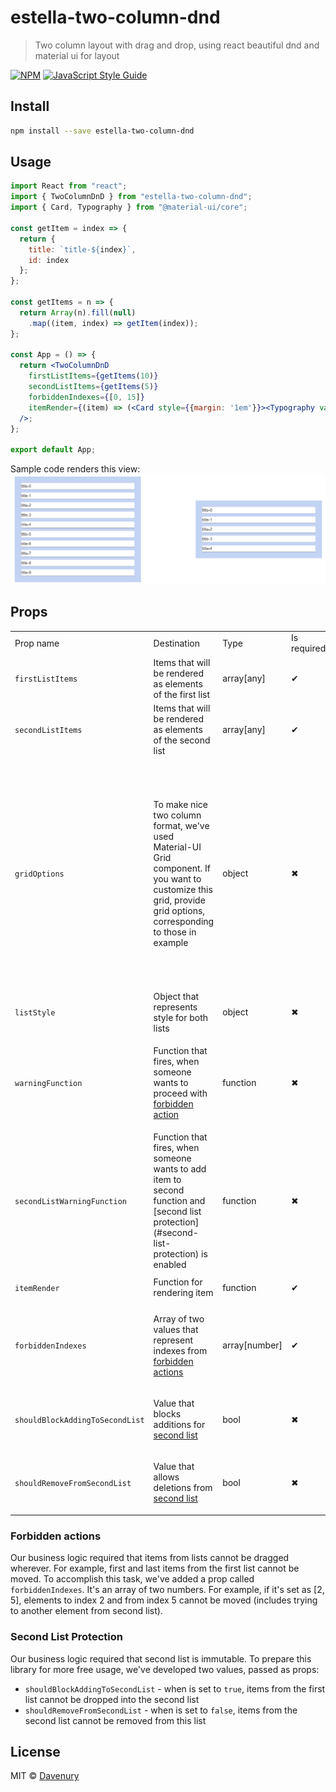 # estella-two-column-dnd

> Two column layout with drag and drop, using react beautiful dnd and material ui for layout

[![NPM](https://img.shields.io/npm/v/estella-two-column-dnd.svg)](https://www.npmjs.com/package/estella-two-column-dnd) [![JavaScript Style Guide](https://img.shields.io/badge/code_style-standard-brightgreen.svg)](https://standardjs.com)

## Install

```bash
npm install --save estella-two-column-dnd
```

## Usage
```jsx
import React from "react";
import { TwoColumnDnD } from "estella-two-column-dnd";
import { Card, Typography } from "@material-ui/core";

const getItem = index => {
  return {
    title: `title-${index}`,
    id: index
  };
};

const getItems = n => {
  return Array(n).fill(null)
    .map((item, index) => getItem(index));
};

const App = () => {
  return <TwoColumnDnD
    firstListItems={getItems(10)}
    secondListItems={getItems(5)}
    forbiddenIndexes={[0, 15]}
    itemRender={(item) => (<Card style={{margin: '1em'}}><Typography variant="h6">{item.title}</Typography></Card>)}
  />;
};

export default App;
```

Sample code renders this view:
![sample view](sample.png)

## Props

<table>
<tr>
<td>Prop name</td> <td>Destination</td> <td>Type</td>  <td>Is required</td> <td>Default</td>
</tr>

<tr>
  <td>

`firstListItems`

</td> <td>Items that will be rendered as elements of the first list</td> <td>array[any]</td> <td>✔</td> <td>none</td>
</tr>

<tr>
  <td>

`secondListItems`

</td> <td>Items that will be rendered as elements of the second list</td> <td>array[any]</td> <td>✔</td> <td>none</td>
</tr>

<tr>
  <td>

`gridOptions`

</td> <td>To make nice two column format, we've used Material-UI Grid component. If you want to customize this grid, provide grid options, corresponding to those in example</td> <td>object</td> <td>✖</td>
  <td>

```json
    gridOptions: {
    firstList: {
      xs: 6,
      sm: 6,
      md: 5,
      lg: 5
    },
    break: {
      xs: false,
      sm: false,
      md: 2,
      lg: 2
    },
    secondList: {
      xs: 6,
      sm: 6,
      md: 5,
      lg: 5
    }
  }
  ```

</td>
</tr>

<tr>
  <td>

`listStyle`

  </td> <td>Object that represents style for both lists</td> <td>object</td> <td>✖</td> <td>none</td>
</tr>

<tr>
  <td>

`warningFunction`

  </td> <td>

Function that fires, when someone wants to proceed with [forbidden action](#forbidden-actions)</td> <td>function</td> <td>✖</td> <td>none</td>
</tr>

<tr>
  <td>

`secondListWarningFunction`

  </td> <td>Function that fires, when someone wants to add item to second function and [second list protection](#second-list-protection) is enabled</td> <td>function</td> <td>✖</td> <td>none</td>
</tr>

<tr>
  <td>

`itemRender`

  </td> <td>Function for rendering item</td> <td>function</td> <td>✔</td> <td>none</td>
</tr>

<tr>
  <td>

`forbiddenIndexes`

  </td> <td>

Array of two values that represent indexes from [forbidden actions](#forbidden-actions)</td> <td>array[number]</td> <td>✔</td> <td>none</td>
</tr>

<tr>
  <td>

`shouldBlockAddingToSecondList`

  </td> <td>

Value that blocks additions for [second list](#second-list-protection)</td> <td>bool</td> <td>✖</td> <td>none</td>
</tr>

<tr>
  <td>

`shouldRemoveFromSecondList`

  </td> <td>

Value that allows deletions from [second list](#second-list-protection)</td> <td>bool</td> <td>✖</td> <td>none</td>
</tr>

</table>


### Forbidden actions
Our business logic required that items from lists cannot be dragged wherever. For example, first and last items from the first
list cannot be moved. To accomplish this task, we've added a prop called `forbiddenIndexes`. It's an array of two numbers.
For example, if it's set as [2, 5], elements to index 2 and from index 5 cannot be moved (includes trying to another
element from second list).

### Second List Protection
Our business logic required that second list is immutable. To prepare this library for more free usage, we've developed
two values, passed as props:
 - `shouldBlockAddingToSecondList` - when is set to `true`, items from the first list cannot be dropped into the second list
 - `shouldRemoveFromSecondList` - when is set to `false`, items from the second list cannot be removed from this list

## License

MIT © [Davenury](https://github.com/Davenury)
